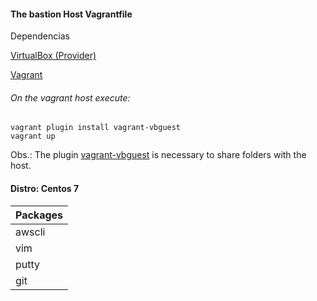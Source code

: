 #### The bastion Host Vagrantfile

Dependencias

[VirtualBox (Provider)](https://www.virtualbox.org/wiki/Downloads)

[Vagrant](https://www.vagrantup.com/)


###### On the vagrant host execute:

```
vagrant plugin install vagrant-vbguest 
vagrant up
```

Obs.: The plugin [vagrant-vbguest](https://github.com/dotless-de/vagrant-vbguest) is necessary to share folders with the host.

#### Distro: Centos 7

|Packages       |
| -----------   |
| awscli        |
| vim			|
| putty         |
| git           |

